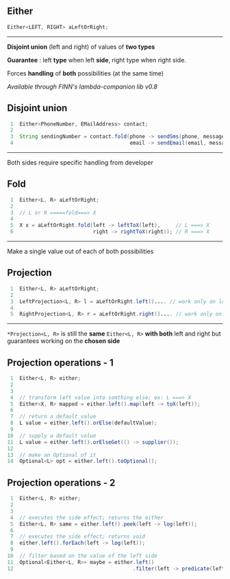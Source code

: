 ## Either

~~~java
Either<LEFT, RIGHT> aLeftOrRight;
~~~

- - -

**Disjoint union** (left and right) of values of **two types**

**Guarantee** : left **type** when left **side**, right type when right side.

Forces **handling** of **both** possibilities (at the same time)

*Available through FINN's lambda-companion lib v0.8*


## Disjoint union

~~~java
 1  Either<PhoneNumber, EMailAddress> contact;
 2
 3  String sendingNumber = contact.fold(phone -> sendSms(phone, message),
 4                                      email -> sendEmail(email, message));
~~~

- - -

Both sides require specific handling from developer


## Fold

~~~java
 1  Either<L, R> aLeftOrRight;
 2
 3  // L or R =====fold===> X
 4
 5  X x = aLeftOrRight.fold(left -> leftToX(left),     // L ===> X
 6                          right -> rightToX(right)); // R ===> X
~~~

- - -

Make a single value out of each of both possibilities


## Projection

~~~java
 1  Either<L, R> aLeftOrRight;
 2
 3  LeftProjection<L, R> l = aLeftOrRight.left().... // work only on left
 4
 5  RightProjection<L, R> r = aLeftOrRight.right().... // work only on right
~~~

- - -

 ```*Projection<L, R>``` is still the **same** ```Either<L, R>``` **with both** left and right but guarantees working on the **chosen side**


## Projection operations - 1

~~~java
 1  Either<L, R> either;
 2
 3
 4  // transform left value into somthing else; ex: L ===> X
 5  Either<X, R> mapped = either.left().map(left -> toX(left));
 6
 7  // return a default value
 8  L value = either.left().orElse(defaultValue);
 9
10  // supply a default value
11  L value = either.left().orElseGet(() -> supplier());
12
13  // make an Optional of it
14  Optional<L> opt = either.left().toOptional();
~~~


## Projection operations - 2

~~~java
 1  Either<L, R> either;
 2
 3
 4  // executes the side effect; returns the either
 5  Either<L, R> same = either.left().peek(left -> log(left));
 6
 7  // executes the side effect; returns void
 8  either.left().forEach(left -> log(left));
 9
10  // filter based on the value of the left side
11  Optional<Either<L, R>> maybe = either.left()
12                                       .filter(left -> predicate(left));
~~~
